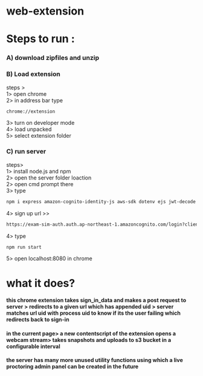 # web-extension

# Steps to run :

### A) download zipfiles and unzip
### B) Load extension
steps >  
1> open chrome  
2> in address bar type  
```bash
chrome://extension
```
3> turn on developer mode  
4> load unpacked  
5> select extension folder  

### C) run server  
steps>  
1> install node.js and npm  
2> open the server folder loaction  
2> open cmd prompt there  
3> type  
```bash
npm i express amazon-cognito-identity-js aws-sdk dotenv ejs jwt-decode path url
```
4> sign up url >>  
```bash
https://exam-sim-auth.auth.ap-northeast-1.amazoncognito.com/login?client_id=6a3vueko41krpikj63pvuenpeb&response_type=code&scope=email+openid+phone&redirect_uri=localhost%3A8080%2Fexam
```
4> type  
```bash
npm run start
```
5> open localhost:8080 in chrome  

# what it does?
#### this chrome extension takes sign_in_data and makes a post request to server > redirects to a given url which has appended uid > server matches url uid with process uid to know if its the user failing which redirects back to sign-in  
#### in the current page> a new contentscript of the extension opens a webcam stream> takes snapshots and uploads to s3 bucket in a configurable interval
#### the server has many more unused utility functions using which a live proctoring admin panel can be created in the future
